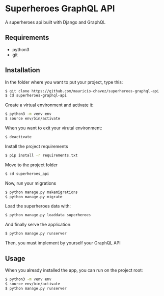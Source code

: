 # Superheroes GraphQL API

A superheroes api built with Django and GraphQL

## Requirements

* python3
* git

## Installation

In the folder where you want to put your project, type this:

```bash
$ git clone https://github.com/mauricio-chavez/superheroes-graphql-api.git
$ cd superheroes-graphql-api
```

Create a virtual environment and activate it:

```bash
$ python3 -m venv env
$ source env/bin/activate
```

When you want to exit your virutal environment:

```bash
$ deactivate
```

Install the project requirements
```bash
$ pip install -r requirements.txt
```

Move to the project folder

```bash
$ cd superheroes_api
```

Now, run your migrations

```bash
$ python manage.py makemigrations
$ python manage.py migrate
```

Load the superheroes data with:

```bash
$ python manage.py loaddata superheroes
```

And finally serve the application:

```bash
$ python manage.py runserver
```

Then, you must implement by yourself your GraphQL API 

## Usage

When you already installed the app, you can run on the project root:

```bash
$ python3 -m venv env
$ source env/bin/activate
$ python manage.py runserver
```

